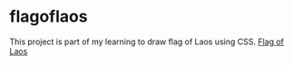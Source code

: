 # flagoflaos
This project is part of my learning to draw flag of Laos using CSS.
[Flag of Laos](https://hitechpanchal.github.io/flagoflaos/)
